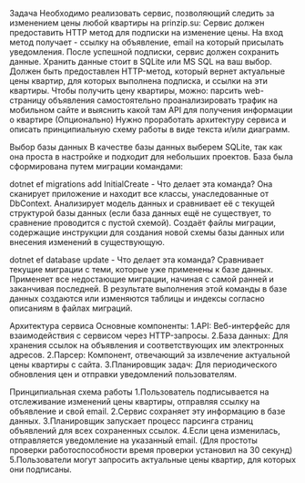 
Задача
Необходимо реализовать сервис, позволяющий следить за изменением цены любой квартиры на prinzip.su:
Сервис должен предоставить HTTP метод для подписки на изменение цены. На вход метод получает - ссылку на
объявление, email на который присылать уведомления.
После успешной подписки, сервис должен сохранить данные. Хранить данные стоит в SQLite или MS SQL на ваш выбор.
Должен быть предоставлен HTTP-метод, который вернет актуальные цены квартир, для которых выполнена подписка, и
ссылки на эти квартиры.
Чтобы получить цену квартиры, можно:
парсить web-страницу объявления
самостоятельно проанализировать трафик на мобильном сайте и выяснить какой там API для получения информации о
квартире
(Опционально) Нужно проработать архитектуру сервиса и описать принципиальную схему работы в виде текста и/или диаграмм.


Выбор базы данных
В качестве базы данных выберем SQLite, так как она проста в настройке и подходит для небольших проектов.
База была сформирована путем миграции командами:

dotnet ef migrations add InitialCreate - Что делает эта команда?
Она сканирует приложение и находит все классы, унаследованные от DbContext.
Анализирует модель данных и сравнивает её с текущей структурой базы данных (если база данных ещё не существует, то сравнение проводится с пустой схемой).
Создаёт файлы миграции, содержащие инструкции для создания новой схемы базы данных или внесения изменений в существующую.

dotnet ef database update - Что делает эта команда?
Сравнивает текущие миграции с теми, которые уже применены к базе данных.
Применяет все недостающие миграции, начиная с самой ранней и заканчивая последней.
В результате выполнения этой команды в базе данных создаются или изменяются таблицы и индексы согласно описаниям в файлах миграций.

Архитектура сервиса
Основные компоненты:
1.API: Веб-интерфейс для взаимодействия с сервисом через HTTP-запросы.
2.База данных: Для хранения ссылок на объявления и соответствующих им электронных адресов.
2.Парсер: Компонент, отвечающий за извлечение актуальной цены квартиры с сайта.
3.Планировщик задач: Для периодического обновления цен и отправки уведомлений пользователям.

Принципиальная схема работы
1.Пользователь подписывается на отслеживание изменений цены квартиры, отправляя ссылку на объявление и свой email.
2.Сервис сохраняет эту информацию в базе данных.
3.Планировщик запускает процесс парсинга страниц объявлений для всех сохраненных ссылок.
4.Если цена изменилась, отправляется уведомление на указанный email. (Для простоты проверки работоспособности время проверки установил на 30 секунд)
5.Пользователи могут запросить актуальные цены квартир, для которых они подписаны.



